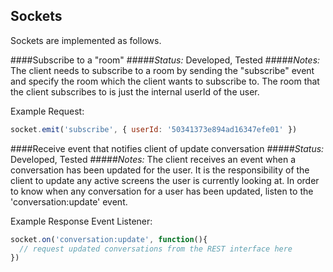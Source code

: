 Sockets
----------------------
Sockets are implemented as follows.

####Subscribe to a "room"
#####_Status:_ Developed, Tested
#####_Notes:_ The client needs to subscribe to a room by sending the "subscribe" event and specify the room which the client wants to subscribe to. The room that the client subscribes to is just the internal userId of the user.

Example Request:

```javascript
socket.emit('subscribe', { userId: '50341373e894ad16347efe01' })
```
####Receive event that notifies client of update conversation
#####_Status:_ Developed, Tested
#####_Notes:_ The client receives an event when a conversation has been updated for the user. It is the responsibility of the client to update any active screens the user is currently looking at. In order to know when any conversation for a user has been updated, listen to the 'conversation:update' event.

Example Response Event Listener:

```javascript
socket.on('conversation:update', function(){
  // request updated conversations from the REST interface here
})
```
